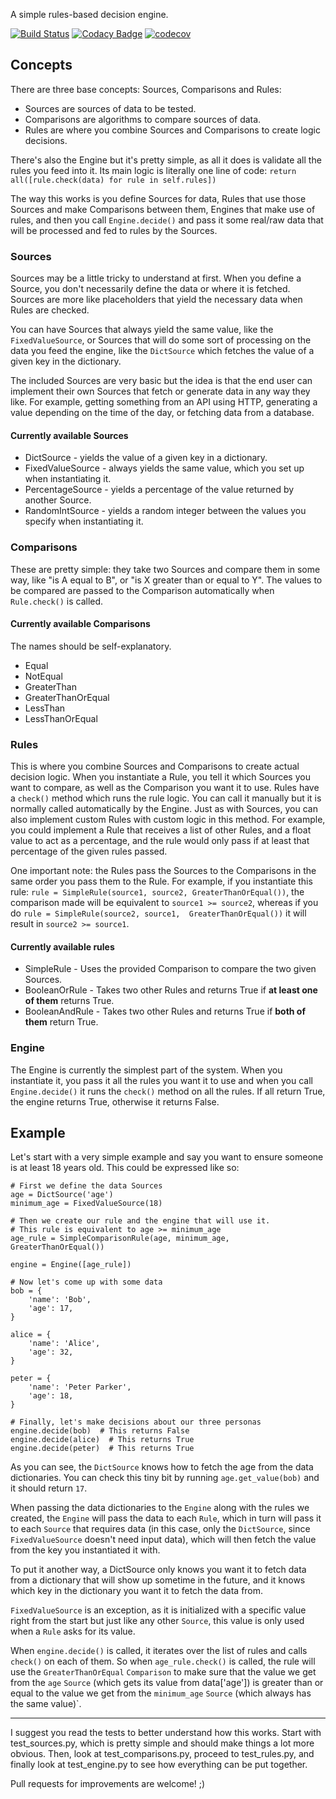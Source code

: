 A simple rules-based decision engine.

[![Build Status](https://travis-ci.org/borfast/decision-engine.svg?branch=master)](https://travis-ci.org/borfast/decision-engine)
[![Codacy Badge](https://api.codacy.com/project/badge/Grade/0859ce60678b42d0a230c0819e5a6b5c)](https://www.codacy.com/app/borfast/decision-engine?utm_source=github.com&amp;utm_medium=referral&amp;utm_content=borfast/decision-engine&amp;utm_campaign=Badge_Grade)
[![codecov](https://codecov.io/gh/borfast/decision-engine/branch/master/graph/badge.svg)](https://codecov.io/gh/borfast/decision-engine)


## Concepts

There are three base concepts: Sources, Comparisons and Rules:

* Sources are sources of data to be tested.
* Comparisons are algorithms to compare sources of data.
* Rules are where you combine Sources and Comparisons to create logic decisions.

There's also the Engine but it's pretty simple, as all it does is validate all the rules you feed into it. Its 
main logic is literally one line of code: `return all([rule.check(data) for rule in self.rules])` 

The way this works is you define Sources for data, Rules that use those Sources and make Comparisons between them, 
Engines that make use of rules, and then you call `Engine.decide()` and pass it some real/raw data that will be 
processed and fed to rules by the Sources.


### Sources

Sources may be a little tricky to understand at first. When you define a Source, you don't necessarily define the 
data or where it is fetched. Sources are more like placeholders that yield the necessary data when Rules are checked.

You can have Sources that always yield the same value, like the `FixedValueSource`, or Sources that will do some 
sort of processing on the data you feed the engine, like the `DictSource` which fetches the value of a given key in 
the dictionary.

The included Sources are very basic but the idea is that the end user can implement their own Sources that fetch or
generate data in any way they like. For example, getting something from an API using HTTP, generating a value depending
on the time of the day, or fetching data from a database.

#### Currently available Sources

* DictSource - yields the value of a given key in a dictionary.
* FixedValueSource - always yields the same value, which you set up when instantiating it.
* PercentageSource - yields a percentage of the value returned by another Source.
* RandomIntSource - yields a random integer between the values you specify when instantiating it.


### Comparisons

These are pretty simple: they take two Sources and compare them in some way, like "is A equal to B", or "is X greater
than or equal to Y". The values to be compared are passed to the Comparison automatically when `Rule.check()` is called.

#### Currently available Comparisons

The names should be self-explanatory.

* Equal
* NotEqual
* GreaterThan
* GreaterThanOrEqual
* LessThan
* LessThanOrEqual

### Rules

This is where you combine Sources and Comparisons to create actual decision logic. When you instantiate a Rule, you 
tell it which Sources you want to compare, as well as the Comparison you want it to use. Rules have a `check()` 
method which runs the rule logic. You can call it manually but it is normally called automatically by the Engine. Just
as with Sources, you can also implement custom Rules with custom logic in this method. For example, you could implement
a Rule that receives a list of other Rules, and a float value to act as a percentage, and the rule would only pass if
at least that percentage of the given rules passed. 

One important note: the Rules pass the Sources to the Comparisons in the same order you pass them to the Rule. For 
example, if you instantiate this rule: `rule = SimpleRule(source1, source2, GreaterThanOrEqual())`, the comparison 
made will be equivalent to `source1 >= source2`, whereas if you do `rule = SimpleRule(source2, source1, 
GreaterThanOrEqual())` it will result in `source2 >= source1`.

#### Currently available rules

* SimpleRule - Uses the provided Comparison to compare the two given Sources.
* BooleanOrRule - Takes two other Rules and returns True if **at least one of them** returns True.
* BooleanAndRule - Takes two other Rules and returns True if **both of them** return True.


### Engine

The Engine is currently the simplest part of the system. When you instantiate it, you pass it all the rules you want 
it to use and when you call `Engine.decide()` it runs the `check()` method on all the rules. If all return True, the 
engine returns True, otherwise it returns False.


## Example

Let's start with a very simple example and say you want to ensure someone is at least 18 years old. This could be 
expressed like so:

```
# First we define the data Sources
age = DictSource('age')
minimum_age = FixedValueSource(18)

# Then we create our rule and the engine that will use it.
# This rule is equivalent to age >= minimum_age
age_rule = SimpleComparisonRule(age, minimum_age, GreaterThanOrEqual())

engine = Engine([age_rule])

# Now let's come up with some data
bob = {
    'name': 'Bob',
    'age': 17,
}

alice = {
    'name': 'Alice',
    'age': 32,
}

peter = {
    'name': 'Peter Parker',
    'age': 18,
}

# Finally, let's make decisions about our three personas
engine.decide(bob)  # This returns False
engine.decide(alice)  # This returns True
engine.decide(peter)  # This returns True
```

As you can see, the `DictSource` knows how to fetch the age from the data dictionaries. You can check this tiny bit by 
running `age.get_value(bob)` and it should return `17`. 

When passing the data dictionaries to the `Engine` along with the rules we created, the `Engine` will pass the data
to each `Rule`, which in turn will pass it to each `Source` that requires data (in this case, only the `DictSource`,
since `FixedValueSource` doesn't need input data), which will then fetch the value from the key you instantiated it
with.

To put it another way, a DictSource only knows you want it to fetch data from a dictionary that will show up sometime
in the future, and it knows which key in the dictionary you want it to fetch the data from.

`FixedValueSource` is an exception, as it is initialized with a specific value right from the start but just like any 
other `Source`, this value is only used when a `Rule` asks for its value.

When `engine.decide()` is called, it iterates over the list of rules and calls `check()` on each of them. So when
`age_rule.check()` is called, the rule will use the `GreaterThanOrEqual` `Comparison` to make sure that the value
we get from the `age` `Source` (which gets its value from data['age']) is greater than or equal to the value we get
from the `minimum_age` `Source` (which always has the same value)`.


---

I suggest you read the tests to better understand how this works. Start with test_sources.py, which is pretty 
simple and should make things a lot more obvious. Then, look at test_comparisons.py, proceed to test_rules.py, and 
finally look at test_engine.py to see how everything can be put together. 

Pull requests for improvements are welcome! ;)
